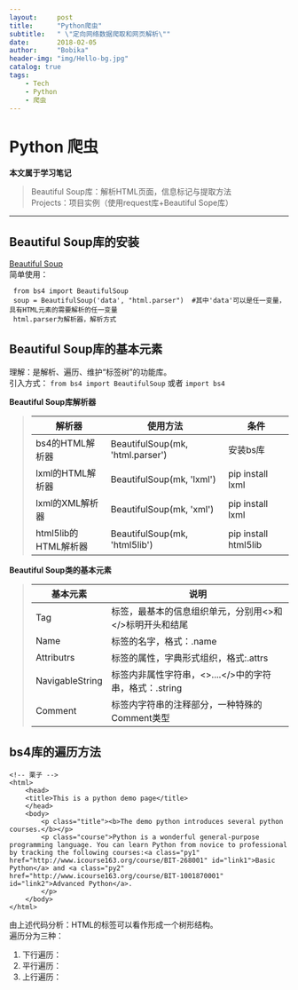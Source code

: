 ```yaml
---
layout:     post
title:      "Python爬虫"
subtitle:   " \"定向网络数据爬取和网页解析\""
date:       2018-02-05
author:     "Bobika"
header-img: "img/Hello-bg.jpg"
catalog: true
tags:
    - Tech
    - Python
    - 爬虫
---
```

# Python 爬虫
**本文属于学习笔记**
>Beautiful Soup库：解析HTML页面，信息标记与提取方法<br>
>Projects：项目实例（使用request库+Beautiful Sope库） <br>

----

## Beautiful Soup库的安装
 [Beautiful Soup](http://www.crummy.com/software/BeautifulSoup)<br>
简单使用：
```
 from bs4 import BeautifulSoup
 soup = BeautifulSoup('data', "html.parser")  #其中'data'可以是任一变量，具有HTML元素的需要解析的任一变量
 html.parser为解析器，解析方式
```

## Beautiful Soup库的基本元素
理解：是解析、遍历、维护“标签树”的功能库。 <br>
引入方式： `from bs4 import BeautifulSoup` 或者 `import bs4`<br>

**Beautiful Soup库解析器**
> 解析器|使用方法|条件
> ----|----|----
> bs4的HTML解析器|BeautifulSoup(mk, 'html.parser')|安装bs库
> lxml的HTML解析器|BeautifulSoup(mk, 'lxml')|pip install lxml
> lxml的XML解析器|BeautifulSoup(mk, 'xml')|pip install lxml
> html5lib的HTML解析器|BeautifulSoup(mk, 'html5lib')|pip install html5lib

 **Beautiful Soup类的基本元素**
> 基本元素|说明
> ----|----
> Tag|标签，最基本的信息组织单元，分别用<>和</>标明开头和结尾
> Name|标签的名字，格式：<tag>.name
> Attributrs|标签的属性，字典形式组织，格式:<tag>.attrs
> NavigableString|标签内非属性字符串，<>....</>中的字符串，格式：<tag>.string
> Comment|标签内字符串的注释部分，一种特殊的Comment类型

## bs4库的遍历方法
```
<!-- 栗子 -->
<html>
    <head>
    <title>This is a python demo page</title>
    </head>
    <body>
        <p class="title"><b>The demo python introduces several python courses.</b></p>
        <p class="course">Python is a wonderful general-purpose programming language. You can learn Python from novice to professional by tracking the following courses:<a class="py1" href="http://www.icourse163.org/course/BIT-268001" id="link1">Basic Python</a> and <a class="py2" href="http://www.icourse163.org/course/BIT-1001870001" id="link2">Advanced Python</a>.
        </p>
    </body>
</html>
```
由上述代码分析：HTML的标签可以看作形成一个树形结构。<br>
遍历分为三种：
1. 下行遍历：
2. 平行遍历：
3. 上行遍历：